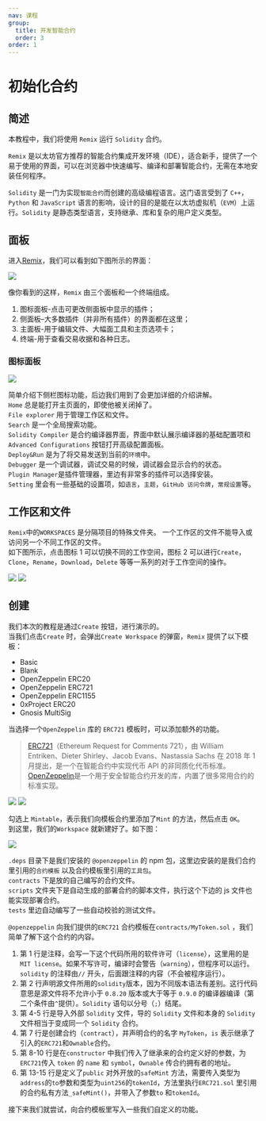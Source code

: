 ```yaml
---
nav: 课程
group:
  title: 开发智能合约
  order: 3
order: 1
---
```


# 初始化合约

## 简述

本教程中，我们将使用 `Remix` 运行 `Solidity` 合约。

`Remix` 是以太坊官方推荐的智能合约集成开发环境（IDE），适合新手，提供了一个易于使用的界面，可以在浏览器中快速编写、编译和部署智能合约，无需在本地安装任何程序。

`Solidity` 是一门为实现`智能合约`而创建的高级编程语言。这门语言受到了 `C++`，`Python` 和 `JavaScript` 语言的影响，设计的目的是能在以太坊虚拟机（`EVM`）上运行。`Solidity` 是静态类型语言，支持继承、库和复杂的用户定义类型。

## 面板

进入[Remix](https://remix.ethereum.org)，我们可以看到如下图所示的界面：

![](./img/remix.png)

像你看到的这样，`Remix` 由三个面板和一个终端组成。

1. 图标面板-点击可更改侧面板中显示的插件；
2. 侧面板–大多数插件（并非所有插件）的界面都在这里；
3. 主面板-用于编辑文件、大幅面工具和主页选项卡；
4. 终端-用于查看交易收据和各种日志。

### 图标面板

![](./img/slide.png)

简单介绍下侧栏图标功能，后边我们用到了会更加详细的介绍讲解。  
`Home` 总是能打开主页面的，即使他被关闭掉了。  
`File explorer` 用于管理工作区和文件。  
`Search` 是一个全局搜索功能。  
`Solidity Compiler` 是合约编译器界面，界面中默认展示编译器的基础配置项和`Advanced Configurations` 按钮打开高级配置面板。  
`Deploy&Run` 是为了将交易发送到当前的`环境`中。  
`Debugger` 是一个调试器，调试交易的时候，调试器会显示合约的状态。  
`Plugin Manager`是插件管理器，里边有非常多的插件可以选择安装。  
`Setting` 里会有一些基础的设置项，如`语言`，`主题`，`GitHub 访问令牌`，`常规设置`等。

## 工作区和文件

`Remix`中的`WORKSPACES` 是分隔项目的特殊文件夹。 一个工作区的文件不能导入或访问另一个不同工作区的文件。  
如下图所示，点击图标 1 可以切换不同的工作空间，图标 2 可以进行`Create`，`Clone`，`Rename`，`Download`，`Delete` 等等一系列的对于工作空间的操作。

![](./img/createBtn.png) ![](./img/more.png)

## 创建

我们本次的教程是通过`Create` 按钮，进行演示的。  
当我们点击`Create` 时，会弹出`Create Workspace` 的弹窗，`Remix` 提供了以下模板：

- Basic
- Blank
- OpenZeppelin ERC20
- OpenZeppelin ERC721
- OpenZeppelin ERC1155
- 0xProject ERC20
- Gnosis MultiSig

当选择一个`OpenZeppelin` 库的 `ERC721` 模板时，可以添加额外的功能。

> [ERC721](https://eips.ethereum.org/EIPS/eip-721)（Ethereum Request for Comments 721），由 William Entriken、Dieter Shirley、Jacob Evans、Nastassia Sachs 在 2018 年 1 月提出，是一个在智能合约中实现代币 API 的非同质化代币标准。  
> [OpenZeppelin](https://docs.openzeppelin.com/contracts/5.x/)是一个用于安全智能合约开发的库，内置了很多常用合约的标准实现。

![](./img/create.png) ![](./img/mintable.png)

勾选上 `Mintable`，表示我们向模板合约里添加了`Mint` 的方法，然后点击 `OK`。  
到这里，我们的`Workspace` 就新建好了。如下图：

![](./img/initCode.png)

`.deps` 目录下是我们安装的 `@openzeppelin` 的 npm 包，这里边安装的是我们合约里引用的`合约模板` 以及合约模板里引用的`工具包`。  
`contracts` 下是放的自己编写的合约文件。  
`scripts` 文件夹下是自动生成的部署合约的脚本文件，执行这个下边的 js 文件也能实现部署合约。  
`tests` 里边自动编写了一些自动校验的测试文件。

`@openzeppelin` 向我们提供的`ERC721` 合约模板在`contracts/MyToken.sol` ，我们简单了解下这个合约的内容。

1. 第 1 行是注释，会写一下这个代码所用的软件许可（`license`），这里用的是`MIT license`。如果不写许可，编译时会警告（`warning`），但程序可以运行。`solidity` 的注释由`//` 开头，后面跟注释的内容（不会被程序运行）。
2. 第 2 行声明源文件所用的`solidity`版本，因为不同版本语法有差别。这行代码意思是源文件将不允许小于 `0.8.20` 版本或大于等于 `0.9.0` 的编译器编译（第二个条件由`^`提供）。`Solidity` 语句以分号（`;`）结尾。
3. 第 4-5 行是导入外部 `Solidity` 文件，导的 `Solidity` 文件和本身的 `Solidity` 文件相当于变成同一个 `Solidity` 合约。
4. 第 7 行是创建合约（`contract`），并声明合约的名字 `MyToken`，`is` 表示继承了引入的`ERC721`和`Ownable`合约。
5. 第 8-10 行是在`constructor` 中我们传入了继承来的合约定义好的参数，为`ERC721`传入 `token` 的 `name` 和 `symbol`，`Ownable` 传合约拥有者的地址。
6. 第 13-15 行是定义了`public` 对外开放的`safeMint` 方法，需要传入类型为`address`的`to`参数和类型为`uint256`的`tokenId`，方法里执行`ERC721.sol` 里引用的合约私有方法`_safeMint()`，并带入了参数`to` 和`tokenId`。

接下来我们就尝试，向合约模板里写入一些我们自定义的功能。

